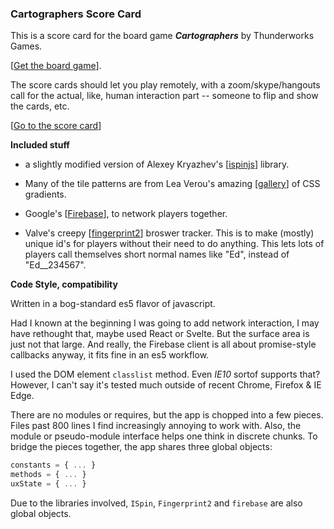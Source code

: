 
### Cartographers Score Card

This is a score card for the board game ***Cartographers*** by Thunderworks Games.

[[Get the board game](https://www.thunderworksgames.com/cartographers.html)].

The score cards should let you play remotely, with a zoom/skype/hangouts call for the actual, like, human interaction part -- someone to flip and show the cards, etc.

[[Go to the score card](https://chardila.github.io/cartographers/)]

**Included stuff**  

- a slightly modified version of Alexey Kryazhev's [[ispinjs](https://github.com/uNmAnNeR/ispinjs)] library.

- Many of the tile patterns are from Lea Verou's amazing [[gallery](https://leaverou.github.io/css3patterns/)] of CSS gradients.

- Google's [[Firebase](https://firebase.google.com/)], to network players together.
 
- Valve's creepy [[fingerprint2](https://github.com/Valve/fingerprintjs2/)] broswer tracker.  This is to make (mostly) unique id's for players without their need to do anything.  This lets lots of players call themselves short normal names like "Ed", instead of "Ed__234567".

**Code Style, compatibility**

Written in a bog-standard es5 flavor of javascript.  

Had I known at the beginning I was going to add network interaction, I may have rethought that, maybe used React or Svelte.  But the surface area is just not that large.  And really, the Firebase client is all about promise-style callbacks anyway, it fits fine in an es5 workflow.

I used the DOM element `classlist` method.  Even *IE10* sortof supports that?  However, I can't say it's tested much outside of recent Chrome, Firefox & IE Edge.

There are no modules or requires, but the app is chopped into a few pieces.  Files past 800 lines I find increasingly annoying to work with.  Also, the module or pseudo-module interface helps one think in discrete chunks.  To bridge the pieces together, the app shares three global objects: 

```javascript  
constants = { ... }   
methods = { ... }  
uxState = { ... } 
```

Due to the libraries involved, `ISpin`, `Fingerprint2` and `firebase` are also global objects. 
